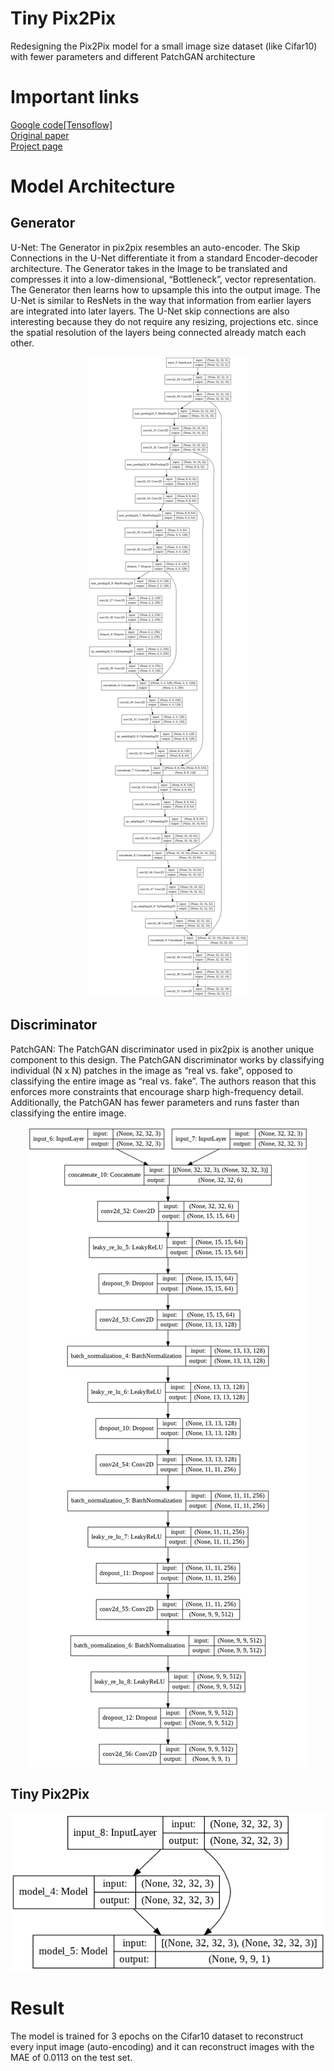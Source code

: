 # Tiny Pix2Pix

Redesigning the Pix2Pix model for a small image size dataset (like Cifar10) with fewer parameters and different PatchGAN architecture

# Important links
[Google code[Tensoflow]](https://github.com/tensorflow/docs/blob/r2.0rc/site/en/r2/tutorials/generative/pix2pix.ipynb) </br>
[Original paper](https://arxiv.org/abs/1611.07004) </br>
[Project page](https://phillipi.github.io/pix2pix/) </br>

# Model Architecture

## Generator

U-Net: The Generator in pix2pix resembles an auto-encoder. The Skip Connections in the U-Net differentiate it from a standard Encoder-decoder architecture. The Generator takes in the Image to be translated and compresses it into a low-dimensional, “Bottleneck”, vector representation. The Generator then learns how to upsample this into the output image. The U-Net is similar to ResNets in the way that information from earlier layers are integrated into later layers. The U-Net skip connections are also interesting because they do not require any resizing, projections etc. since the spatial resolution of the layers being connected already match each other.


<p align="center">
  <img src="U-Net.png">
</p>


## Discriminator
PatchGAN: The PatchGAN discriminator used in pix2pix is another unique component to this design. The PatchGAN discriminator works by classifying individual (N x N) patches in the image as “real vs. fake”, opposed to classifying the entire image as “real vs. fake”. The authors reason that this enforces more constraints that encourage sharp high-frequency detail. Additionally, the PatchGAN has fewer parameters and runs faster than classifying the entire image.


<p align="center">
  <img src="PatchNet.png">
</p>


## Tiny Pix2Pix

<p align="center">
  <img src="tiny_pix2pix.png">
</p>

# Result

The model is trained for 3 epochs on the Cifar10 dataset to reconstruct every input image (auto-encoding) and it can reconstruct images with the MAE of 0.0113 on the test set.
